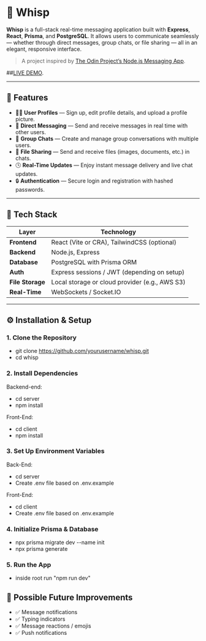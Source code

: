 # 💬 Whisp

**Whisp** is a full-stack real-time messaging application built with **Express**, **React**, **Prisma**, and **PostgreSQL**. It allows users to communicate seamlessly — whether through direct messages, group chats, or file sharing — all in an elegant, responsive interface.

> A project inspired by [The Odin Project’s Node.js Messaging App](https://www.theodinproject.com/lessons/nodejs-messaging-app).

##[LIVE DEMO](https://whisp-front-end-production.up.railway.app/login).

---

## 🚀 Features

- 🧑‍💻 **User Profiles** — Sign up, edit profile details, and upload a profile picture.
- 💬 **Direct Messaging** — Send and receive messages in real time with other users.
- 👥 **Group Chats** — Create and manage group conversations with multiple users.
- 📎 **File Sharing** — Send and receive files (images, documents, etc.) in chats.
- 🕓 **Real-Time Updates** — Enjoy instant message delivery and live chat updates.
- 🔒 **Authentication** — Secure login and registration with hashed passwords.

---

## 🧩 Tech Stack

| Layer            | Technology                                     |
| ---------------- | ---------------------------------------------- |
| **Frontend**     | React (Vite or CRA), TailwindCSS (optional)    |
| **Backend**      | Node.js, Express                               |
| **Database**     | PostgreSQL with Prisma ORM                     |
| **Auth**         | Express sessions / JWT (depending on setup)    |
| **File Storage** | Local storage or cloud provider (e.g., AWS S3) |
| **Real-Time**    | WebSockets / Socket.IO                         |

---

## ⚙️ Installation & Setup

### 1. Clone the Repository

- git clone https://github.com/yourusername/whisp.git
- cd whisp

### 2. Install Dependencies

Backend-end:

- cd server
- npm install

Front-End:

- cd client
- npm install

### 3. Set Up Environment Variables

Back-End:

- cd server
- Create .env file based on .env.example

Front-End:

- cd client
- Create .env file based on .env.example

### 4. Initialize Prisma & Database

- npx prisma migrate dev --name init
- npx prisma generate

### 5. Run the App

- inside root run "npm run dev"

## 🧠 Possible Future Improvements

- ✅ Message notifications
- ✅ Typing indicators
- ✅ Message reactions / emojis
- ✅ Push notifications
